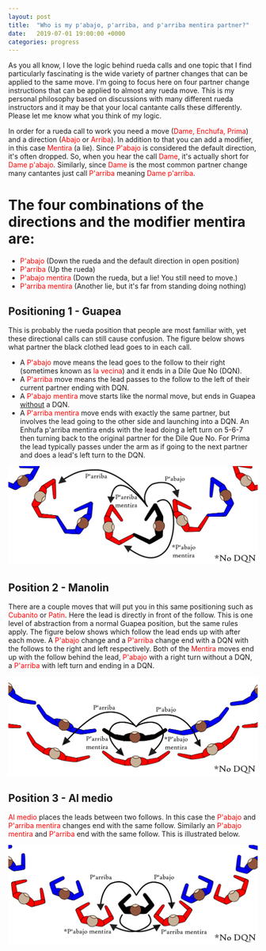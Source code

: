 ```yaml
---
layout: post
title:  "Who is my p'abajo, p'arriba, and p'arriba mentira partner?"
date:   2019-07-01 19:00:00 +0000
categories: progress
---
```


As you all know, I love the logic behind rueda calls and one topic that I find particularly fascinating is the wide variety of partner changes that can be applied to the same move. I'm going to focus here on four partner change instructions that can be applied to almost any rueda move. This is my personal philosophy based on discussions with many different rueda instructors and it may be that your local cantante calls these differently. Please let me know what you think of my logic.

In order for a rueda call to work you need a move (<span style="color:red">Dame, Enchufa, Prima</span>) and a direction (<span style="color:red">Abajo</span> or <span style="color:red">Arriba</span>). In addition to that you can add a modifier, in this case <span style="color:red">Mentira</span> (a lie). Since <span style="color:red">P'abajo</span> is considered the default direction, it's often dropped. So, when you hear the call <span style="color:red">Dame</span>, it's actually short for <span style="color:red">Dame p'abajo</span>. Similarly, since <span style="color:red">Dame</span> is the most common partner change many cantantes just call  <span style="color:red">P'arriba</span> meaning <span style="color:red">Dame p'arriba</span>.

# The four combinations of the directions and the modifier mentira are:

* <span style="color:red">P'abajo</span> (Down the rueda and the default direction in open position)
* <span style="color:red">P'arriba</span> (Up the rueda)
* <span style="color:red">P'abajo mentira</span> (Down the rueda, but a lie! You still need to move.)
* <span style="color:red">P'arriba mentira</span> (Another lie, but it's far from standing doing nothing)


## Positioning 1 - Guapea

This is probably the rueda position that people are most familiar with, yet these directional calls can still cause confusion. The figure below shows what partner the black clothed lead goes to in each call.
* A <span style="color:red">P'abajo</span> move means the lead goes to the follow to their right (sometimes known as <span style="color:red">la vecina</span>) and it ends in a Dile Que No (DQN).
* A <span style="color:red">P'arriba</span> move means the lead passes to the follow to the left of their current partner ending with DQN.
* A <span style="color:red">P'abajo mentira</span> move starts like the normal move, but ends in Guapea <u>without</u> a DQN.
* A <span style="color:red">P'arriba mentira</span> move ends with exactly the same partner, but involves the lead going to the other side and launching into a DQN. An Enhufa p'arriba mentira ends with the lead doing a left turn on 5-6-7 then turning back to the original partner for the Dile Que No. For Prima the lead typically passes under the arm as if going to the next partner and does a lead's left turn to the DQN.

![Changes-in-guapea](/assets/ChangesGuapea.png)

## Position 2 - Manolin

There are a couple moves that will put you in this same positioning such as <span style="color:red">Cubanito</span> or <span style="color:red">Patin</span>. Here the lead is directly in front of the follow. This is one level of abstraction from a normal Guapea position, but the same rules apply. The figure below shows which follow the lead ends up with after each move. A <span style="color:red">P'abajo</span> change and a <span style="color:red">P'arriba</span> change end with a DQN with the follows to the right and left respectively. Both of the <span style="color:red">Mentira</span> moves end up with the follow behind the lead, <span style="color:red">P'abajo</span> with a right turn without a DQN, a <span style="color:red">P'arriba</span> with left turn and ending in a DQN.

![Changes-in-manolin](/assets/ChangesManolin.png)

## Position 3 - Al medio

<span style="color:red">Al medio</span> places the leads between two follows. In this case the <span style="color:red">P'abajo</span> and <span style="color:red">P'arriba mentira</span> changes end with the same follow. Similarly an <span style="color:red">P'abajo mentira</span> and <span style="color:red">P'arriba</span> end with the same follow. This is illustrated below.

![Changes-in-al-medio](/assets/ChangesAlMedio.png)
